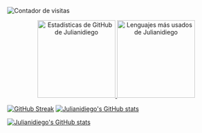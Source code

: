 
<!--- 
Julianidiego/Julianidiego is a ✨ special ✨ repository because its `README.md` (this file) appears on your GitHub profile.
You can click the Preview link to take a look at your changes.
--->
![Contador de visitas](https://komarev.com/ghpvc/?username=Julianidiego&base=1000)

<p align="center">
  <a href="https://github.com/Julianidiego">
    <img height="180" src="https://github-readme-stats.vercel.app/api?username=Julianidiego&include_all_commits=true&show_icons=true&theme=dark" alt="Estadísticas de GitHub de Julianidiego" />
  </a>
  <a href="https://github.com/anuraghazra/github-readme-stats">
    <img height="180" src="https://github-readme-stats.vercel.app/api/top-langs/?username=Julianidiego&layout=compact&count_private=true&theme=merko" alt="Lenguajes más usados de Julianidiego" />
  </a>
</p>

[![GitHub Streak](https://github-readme-streak-stats.herokuapp.com?user=Julianidiego&theme=whatsapp-dark2&locale=es)](https://git.io/streak-stats)
[![Julianidiego's GitHub stats](https://github-readme-stats.vercel.app/api?username=Julianidiego&show_icons=true&include_all_commits=true)](https://github.com/anuraghazra/github-readme-stats)

[![Julianidiego's GitHub stats](https://github-readme-stats.vercel.app/api?username=Julianidiego&show_icons=true&include_all_commits=true&theme=dark)](https://github.com/anuraghazra/github-readme-stats)
